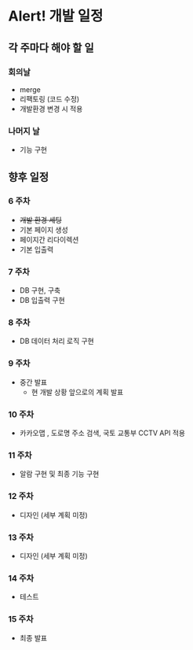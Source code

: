 # Alert! 개발 일정

## 각 주마다 해야 할 일

### 회의날 

- merge
- 리팩토링 (코드 수정)
- 개발환경 변경 시 적용

### 나머지 날

- 기능 구현

## 향후 일정

### 6 주차

- ~~개발 환경 세팅~~
- 기본 페이지 생성 
- 페이지간 리다이렉션
- 기본 입출력 

### 7 주차

- DB 구현, 구축
- DB 입출력 구현


### 8 주차

- DB 데이터 처리 로직 구현

### 9 주차

- 중간 발표
  - 현 개발 상황 앞으로의 계획 발표

### 10 주차

- 카카오맵 , 도로명 주소 검색, 국토 교통부 CCTV API 적용

### 11 주차

- 알람 구현 및 최종 기능 구현

### 12 주차

- 디자인 (세부 계획 미정)

### 13 주차

- 디자인 (세부 계획 미정)

### 14 주차

- 테스트

### 15 주차

- 최종 발표
